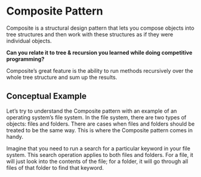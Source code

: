 # Composite Pattern

Composite is a structural design pattern that lets you compose objects into tree structures
and then work with these structures as if they were individual objects.

**Can you relate it to tree & recursion you learned while doing competitive programming?**

Composite’s great feature is the ability to run methods recursively over the whole tree structure and sum up the results.

## Conceptual Example

Let’s try to understand the Composite pattern with an example of an operating system’s file system. In the file system, there are two types of objects: files and folders. There are cases when files and folders should be treated to be the same way. This is where the Composite pattern comes in handy.

Imagine that you need to run a search for a particular keyword in your file system. This search operation applies to both files and folders. For a file, it will just look into the contents of the file; for a folder, it will go through all files of that folder to find that keyword.
